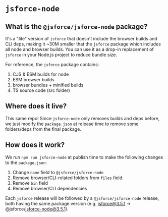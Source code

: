 # `jsforce-node`

## What is the `@jsforce/jsforce-node` package?

It's a "lite" version of `jsforce` that doesn't include the browser builds and CLI deps, making it ~30M smaller that the `jsforce` package which includes all node and browser builds.
You can use it as a drop-in replacement of `jsforce` in your Node.js project to reduce bundle size.

For reference, the `jsforce` package contains:
1. CJS & ESM builds for node
2. ESM browser builds
3. browser bundles + minified builds
4. TS source code (src folder)

## Where does it live?

This same repo!
Since `jsforce-node` only removes builds and deps before, we just modify the `package.json` at release time to remove some folders/deps from the final package.

## How does it work?
We run `npm run jsforce-node` at publish time to make the following changes to the `package.json`:

1. Change `name` field to `@jsforce/jsforce-node`
2. Remove browser/CLI-related folders from `files` field.
3. Remove `bin` field
4. Remove browser/CLI dependencies

Each `jsforce` release will be followed by a `@jsforce/jsforce-node` release, both having the same package version (e.g. jsforce@3.5.1 -> @jsforce/jsforce-node@3.5.1).
